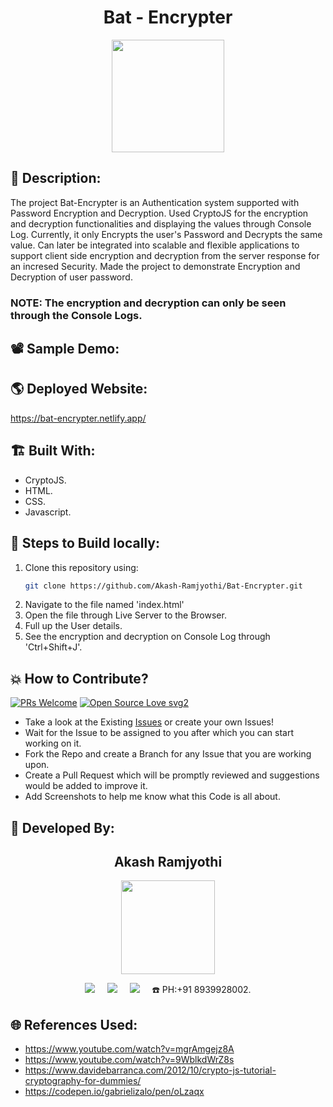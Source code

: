 <h1 align="center">Bat - Encrypter</h1>

<p align="center">
<img src="https://user-images.githubusercontent.com/54114888/132259623-e4477421-868f-48f3-a929-675fe26554b8.png" width="180" height="180">
</p>

## 📜 Description:
The project Bat-Encrypter is an Authentication system supported with Password Encryption and Decryption. Used CryptoJS for the encryption and decryption functionalities and displaying the values through Console Log. Currently, it only Encrypts the user's Password and Decrypts the same value. Can later be integrated into scalable and flexible applications to support client side encryption and decryption from the server response for an incresed Security. Made the project to demonstrate Encryption and Decryption of user password.

### NOTE: The encryption and decryption can only be seen through the Console Logs.

## 📽 Sample Demo:


## 🌎 Deployed Website:
https://bat-encrypter.netlify.app/

## 🏗 Built With:
- CryptoJS.
- HTML.
- CSS.
- Javascript.

## 🧪 Steps to Build locally:
1. Clone this repository using:
    ```bash
    git clone https://github.com/Akash-Ramjyothi/Bat-Encrypter.git
    ```
1. Navigate to the file named 'index.html'
1. Open the file through Live Server to the Browser.
1. Full up the User details.
1. See the encryption and decryption on Console Log through 'Ctrl+Shift+J'.

## 💥 How to Contribute?

[![PRs Welcome](https://img.shields.io/badge/PRs-welcome-brightgreen.svg?style=flat-square)](http://makeapullrequest.com)
[![Open Source Love svg2](https://badges.frapsoft.com/os/v2/open-source.svg?v=103)](https://github.com/ellerbrock/open-source-badges/) 

- Take a look at the Existing [Issues](https://github.com/Akash-Ramjyothi/Bat-Encrypter/issues) or create your own Issues!
- Wait for the Issue to be assigned to you after which you can start working on it.
- Fork the Repo and create a Branch for any Issue that you are working upon.
- Create a Pull Request which will be promptly reviewed and suggestions would be added to improve it.
- Add Screenshots to help me know what this Code is all about.

## 👦 Developed By:
<h2 align="center">Akash Ramjyothi</h2>
<p align="center">
  <a href="https://github.com/Akash-Ramjyothi"><img src="https://avatars.githubusercontent.com/u/54114888?v=4" width=150px height=150px /></a> 
    
<p align="center">
  <a target="_blank"href="https://www.linkedin.com/in/akash-ramjyothi/"><img src="https://img.shields.io/badge/linkedin-%230077B5.svg?&style=for-the-badge&logo=linkedin&logoColor=white" /></a>&nbsp;&nbsp;&nbsp;&nbsp;
  <a href="mailto:akash.ramjyothi@gmail.com?subject=Hello%20Akash,%20From%20Github"><img src="https://img.shields.io/badge/gmail-%23D14836.svg?&style=for-the-badge&logo=gmail&logoColor=white" /></a>&nbsp;&nbsp;&nbsp;&nbsp;
  <a href="https://www.instagram.com/akash.ramjyothi/"><img src="https://img.shields.io/badge/instagram-%23D14836.svg?&style=for-the-badge&logo=instagram&logoColor=pink" /></a>&nbsp;&nbsp;&nbsp;&nbsp;
  ☎️ PH:+91 8939928002.
</p>

## 🌐 References Used:
- https://www.youtube.com/watch?v=mgrAmgejz8A
- https://www.youtube.com/watch?v=9WblkdWrZ8s
- https://www.davidebarranca.com/2012/10/crypto-js-tutorial-cryptography-for-dummies/
- https://codepen.io/gabrielizalo/pen/oLzaqx
